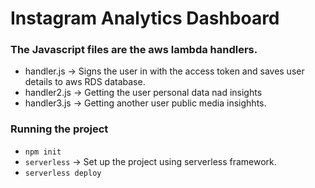 # Instagram Analytics Dashboard

### The Javascript files are the aws lambda handlers. 
 - handler.js -> Signs the user in with the access token and saves user details to aws RDS database. 
 - handler2.js -> Getting the user personal data nad insights
 - handler3.js -> Getting another user public media insighhts.
 
 ### Running the project
 - ```npm init```
 - ```serverless``` -> Set up the project using serverless framework.
 - ```serverless deploy```
